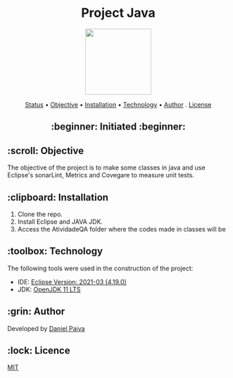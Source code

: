 <h1 align="center">Project   Java</h1>

<p align="center">
    <img src="./logo/java-file.png" width="150">
</p>

<p align="center">
 <a href="#status">Status</a> • 
 <a href="#objetivo">Objective</a> •
 <a href="#instalacao">Installation</a> • 
 <a href="#tecnologias">Technology</a> • 
 <a href="#autor">Author</a> .
 <a href="#licenca">License</a>
</p>

<h2 align="center" id=status> 
	:beginner: Initiated :beginner:
</h2>

<h2 id=objetivo>:scroll: Objective</h2>
The objective of the project is to make some classes in java and use Eclipse's sonarLint, Metrics and Covegare to measure unit tests.

<h2 id=instalacao>:clipboard: Installation</h2>

1. Clone the repo.
2. Install Eclipse and JAVA JDK.
3. Access the AtividadeQA folder where the codes made in classes will be

<h2 id=tecnologias>:toolbox: Technology</h2>

The following tools were used in the construction of the project:

- IDE: <a href="https://www.eclipse.org/downloads/">Eclipse Version: 2021-03 (4.19.0)</a>
- JDK: <a href="https://adoptopenjdk.net/">OpenJDK 11 LTS</a>

<h2 id=autor>:grin: Author</h2>

Developed by <a href="https://www.linkedin.com/in/danhpaiva/" target="_blank">Daniel Paiva</a>

<h2 id=licenca>:lock: Licence</h2>
<a href="https://github.com/danhpaiva/software-quality-sonar-metrics/blob/main/LICENSE" target="_blank">MIT</a>

